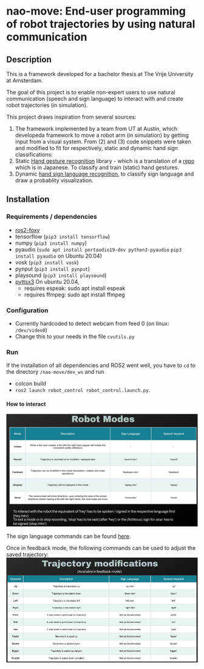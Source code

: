 

# nao-move: End-user programming of robot trajectories by using natural communication
## Description
This is a framework developed for a bachelor thesis at The Vrije University at Amsterdam. 

The goal of this project is to enable non-expert users to use natural communication (speech and sign language) to interact with and create robot trajectories (in simulation). 

This project draws inspiration from several sources: 
1. The framework implemented by a team from UT at Austin, which developeda framework to move a robot arm (in simulation) by getting input from a visual system.
From (2) and (3) code snippets were taken and modified to fit for respectively, static and dynamic hand sign classifications:
2. Static [Hand gesture recognition](https://github.com/kinivi/hand-gesture-recognition-mediapipe) library - which is a translation of a [repo](https://github.com/Kazuhito00/hand-gesture-recognition-using-mediapipe) which is in Japanese. To classify and train (static) hand gestures.
3. Dynamic [hand sign language recognition](https://github.com/nicknochnack/ActionDetectionforSignLanguage), to classify sign language and draw a probablity visualization.


## Installation
### Requirements / dependencies
- [ros2-foxy](https://docs.ros.org/en/foxy/Installation/Ubuntu-Install-Debians.html)
- tensorflow (`pip3 install tensorflow`)
- numpy (`pip3 install numpy`)
- pyaudio  (`sudo apt install portaudio19-dev python3-pyaudio` `pip3 install pyaudio` on Ubuntu 20.04)
- vosk (`pip3 install vosk`)
- pynput (`pip3 install pynput`)
- playsound (`pip3 install playsound`)
- [pyttsx3](https://pypi.org/project/pyttsx3/) On ubuntu 20.04, 
  - requires espeak: sudo apt install espeak
  - requires ffmpeg: sudo apt install ffmpeg

### Configuration
- Currently hardcoded to detect webcam from feed 0 (on linux: `/dev/video0`)
- Change this to your needs in the file `cvutils.py`
### Run
If the installation of all dependencies and ROS2 went well, you have to `cd` to the directory `/nao-move/dev_ws` and
run
- colcon build
- `ros2 launch robot_control robot_control.launch.py`.

#### How to interact
![Robot modes](docs/images/robot_modes.png)

The sign language commands can be found [here](docs/flipped_demos).
  
Once in feedback mode, the following commands can be used to adjust the saved trajectory:
![feedback commands](docs/images/feedback_cmds.png)



